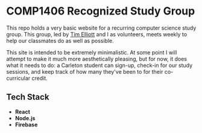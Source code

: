 # COMP1406 Recognized Study Group

This repo holds a very basic website for a recurring computer science study group. This group, led by [Tim Elliott](https://github.com/TimJElliott) and I as volunteers, meets weekly to help our classmates do as well as possible.

This site is intended to be extremely minimalistic. At some point I will attempt to make it much more aesthetically pleasing, but for now, it does what it needs to do: a Carleton student can sign-up, check-in for our study sessions, and keep track of how many they've been to for their co-curricular credit.

## Tech Stack

* **React**
* **Node.js**
* **Firebase**

